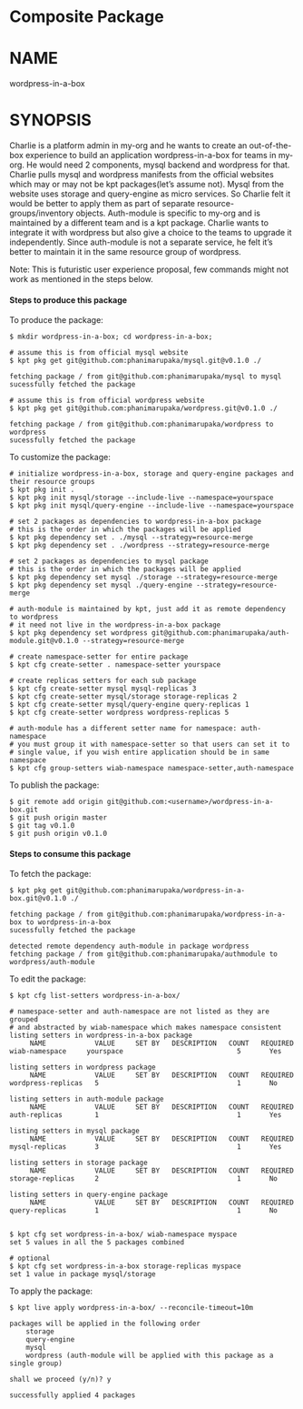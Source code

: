 Composite Package
==================================================

# NAME

  wordpress-in-a-box

# SYNOPSIS

Charlie is a platform admin in my-org and he wants to create an out-of-the-box
experience to build an application wordpress-in-a-box for teams in my-org.
He would need 2 components, mysql backend and wordpress for that. Charlie pulls
mysql and wordpress manifests from the official websites which may or may not be
kpt packages(let’s assume not). Mysql from the website uses storage and query-engine
as micro services. So Charlie felt it would be better to apply them as part of
separate resource-groups/inventory objects. Auth-module is specific to my-org and
is maintained by a different team and is a kpt package. Charlie wants to integrate
it with wordpress but also give a choice to the teams to upgrade it independently.
Since auth-module is not a separate service, he felt it’s better to maintain it in
the same resource group of wordpress.

Note: This is futuristic user experience proposal, few commands might not work
as mentioned in the steps below.

#### Steps to produce this package

To produce the package:

    $ mkdir wordpress-in-a-box; cd wordpress-in-a-box;

    # assume this is from official mysql website
    $ kpt pkg get git@github.com:phanimarupaka/mysql.git@v0.1.0 ./
    
    fetching package / from git@github.com:phanimarupaka/mysql to mysql
    sucessfully fetched the package
    
    # assume this is from official wordpress website
    $ kpt pkg get git@github.com:phanimarupaka/wordpress.git@v0.1.0 ./
    
    fetching package / from git@github.com:phanimarupaka/wordpress to wordpress
    sucessfully fetched the package

To customize the package:
    
    # initialize wordpress-in-a-box, storage and query-engine packages and their resource groups
    $ kpt pkg init .
    $ kpt pkg init mysql/storage --include-live --namespace=yourspace
    $ kpt pkg init mysql/query-engine --include-live --namespace=yourspace
    
    # set 2 packages as dependencies to wordpress-in-a-box package
    # this is the order in which the packages will be applied
    $ kpt pkg dependency set . ./mysql --strategy=resource-merge
    $ kpt pkg dependency set . ./wordpress --strategy=resource-merge
    
    # set 2 packages as dependencies to mysql package
    # this is the order in which the packages will be applied
    $ kpt pkg dependency set mysql ./storage --strategy=resource-merge
    $ kpt pkg dependency set mysql ./query-engine --strategy=resource-merge
    
    # auth-module is maintained by kpt, just add it as remote dependency to wordpress
    # it need not live in the wordpress-in-a-box package
    $ kpt pkg dependency set wordpress git@github.com:phanimarupaka/auth-module.git@v0.1.0 --strategy=resource-merge
    
    # create namespace-setter for entire package
    $ kpt cfg create-setter . namespace-setter yourspace
    
    # create replicas setters for each sub package
    $ kpt cfg create-setter mysql mysql-replicas 3
    $ kpt cfg create-setter mysql/storage storage-replicas 2
    $ kpt cfg create-setter mysql/query-engine query-replicas 1
    $ kpt cfg create-setter wordpress wordpress-replicas 5
    
    # auth-module has a different setter name for namespace: auth-namespace
    # you must group it with namespace-setter so that users can set it to
    # single value, if you wish entire application should be in same namespace
    $ kpt cfg group-setters wiab-namespace namespace-setter,auth-namespace
    
To publish the package:   
    
    $ git remote add origin git@github.com:<username>/wordpress-in-a-box.git
    $ git push origin master
    $ git tag v0.1.0
    $ git push origin v0.1.0

#### Steps to consume this package

To fetch the package:

    $ kpt pkg get git@github.com:phanimarupaka/wordpress-in-a-box.git@v0.1.0 ./
    
    fetching package / from git@github.com:phanimarupaka/wordpress-in-a-box to wordpress-in-a-box
    sucessfully fetched the package
    
    detected remote dependency auth-module in package wordpress
    fetching package / from git@github.com:phanimarupaka/authmodule to wordpress/auth-module

To edit the package:

    $ kpt cfg list-setters wordpress-in-a-box/
    
    # namespace-setter and auth-namespace are not listed as they are grouped 
    # and abstracted by wiab-namespace which makes namespace consistent
    listing setters in wordpress-in-a-box package
         NAME            VALUE     SET BY   DESCRIPTION   COUNT   REQUIRED      
    wiab-namespace     yourspace                            5       Yes        
    
    listing setters in wordpress package
         NAME            VALUE     SET BY   DESCRIPTION   COUNT   REQUIRED  
    wordpress-replicas   5                                  1       No        
    
    listing setters in auth-module package
         NAME            VALUE     SET BY   DESCRIPTION   COUNT   REQUIRED    
    auth-replicas        1                                  1       Yes        

    listing setters in mysql package
         NAME            VALUE     SET BY   DESCRIPTION   COUNT   REQUIRED      
    mysql-replicas       3                                  1       Yes        

    listing setters in storage package
         NAME            VALUE     SET BY   DESCRIPTION   COUNT   REQUIRED        
    storage-replicas     2                                  1       No          
    
    listing setters in query-engine package
         NAME            VALUE     SET BY   DESCRIPTION   COUNT   REQUIRED      
    query-replicas       1                                  1       No        
    
    
    $ kpt cfg set wordpress-in-a-box/ wiab-namespace myspace
    set 5 values in all the 5 packages combined
    
    # optional
    $ kpt cfg set wordpress-in-a-box storage-replicas myspace
    set 1 value in package mysql/storage
    
To apply the package:   
    
    $ kpt live apply wordpress-in-a-box/ --reconcile-timeout=10m
    
    packages will be applied in the following order 
        storage
        query-engine
        mysql
        wordpress (auth-module will be applied with this package as a single group)
        
    shall we proceed (y/n)? y
    
    successfully applied 4 packages